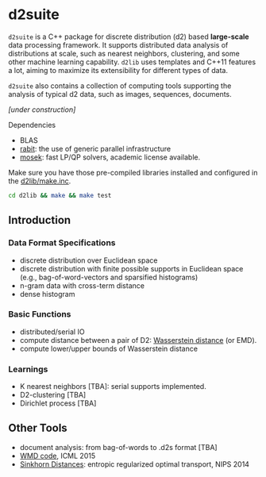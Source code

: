 # d2suite
`d2suite` is a C++ package for discrete distribution (d2) based 
__large-scale__ data processing framework. It supports distributed data analysis
of distributions at scale, such as nearest neighbors, clustering, and
some other machine learning capability. `d2lib` uses templates and C++11 features 
a lot, aiming to maximize its extensibility for different types of data.

`d2suite` also contains a collection of computing tools supporting the analysis 
of typical d2 data, such as images, sequences, documents.

*[under construction]*

Dependencies
 - BLAS
 - [rabit](https://github.com/dmlc/rabit): the use of generic parallel infrastructure
 - [mosek](https://www.mosek.com): fast LP/QP solvers, academic license available.

Make sure you have those pre-compiled libraries installed and
configured in the [d2lib/make.inc](d2lib/make.inc).
```bash
cd d2lib && make && make test
```

## Introduction
### Data Format Specifications
 - discrete distribution over Euclidean space
 - discrete distribution with finite possible supports in Euclidean space (e.g., bag-of-word-vectors and sparsified histograms)
 - n-gram data with cross-term distance
 - dense histogram

### Basic Functions
 - distributed/serial IO 
 - compute distance between a pair of D2: [Wasserstein distance](http://en.wikipedia.org/wiki/Wasserstein_metric) (or EMD).
 - compute lower/upper bounds of Wasserstein distance


### Learnings
 - K nearest neighbors [TBA]: serial supports implemented.
 - D2-clustering [TBA]
 - Dirichlet process [TBA]

## Other Tools
 - document analysis: from bag-of-words to .d2s format [TBA]
 - [WMD code](http://matthewkusner.com/#page2), ICML 2015
 - [Sinkhorn Distances](http://www.iip.ist.i.kyoto-u.ac.jp/member/cuturi/SI.html): entropic regularized optimal transport, NIPS 2014

